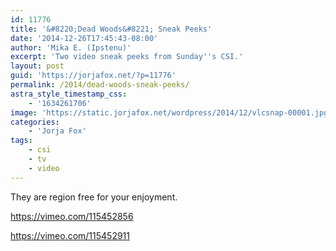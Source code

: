 ```yaml
---
id: 11776
title: '&#8220;Dead Woods&#8221; Sneak Peeks'
date: '2014-12-26T17:45:43-08:00'
author: 'Mika E. (Ipstenu)'
excerpt: 'Two video sneak peeks from Sunday''s CSI.'
layout: post
guid: 'https://jorjafox.net/?p=11776'
permalink: /2014/dead-woods-sneak-peeks/
astra_style_timestamp_css:
    - '1634261706'
image: 'https://static.jorjafox.net/wordpress/2014/12/vlcsnap-00001.jpg'
categories:
    - 'Jorja Fox'
tags:
    - csi
    - tv
    - video
---
```


They are region free for your enjoyment.

https://vimeo.com/115452856

https://vimeo.com/115452911